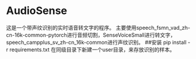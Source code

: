 # AudioSense

这是一个带声纹识别的实时语音转文字的程序。
主要使用speech_fsmn_vad_zh-cn-16k-common-pytorch进行音频切割，SenseVoiceSmall进行转文字，speech_campplus_sv_zh-cn_16k-common进行声纹识别。
##安装
pip install -r requirements.txt
在同级目录下新建一个user目录，来存放识别的样本。
